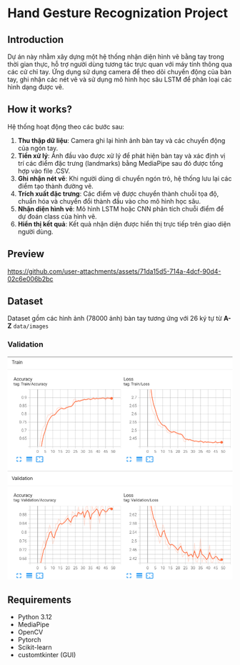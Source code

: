 # Hand Gesture Recognization Project
## Introduction
Dự án này nhằm xây dựng một hệ thống nhận diện hình vẽ bằng tay trong thời gian thực, hỗ trợ người dùng tương tác trực quan với máy tính thông qua các cử chỉ tay. Ứng dụng sử dụng camera để theo dõi chuyển động của bàn tay, ghi nhận các nét vẽ và sử dụng mô hình học sâu LSTM để phân loại các hình dạng được vẽ.

## How it works?
Hệ thống hoạt động theo các bước sau:

1. **Thu thập dữ liệu**: Camera ghi lại hình ảnh bàn tay và các chuyển động của ngón tay.
2. **Tiền xử lý**: Ảnh đầu vào được xử lý để phát hiện bàn tay và xác định vị trí các điểm đặc trưng (landmarks) bằng MediaPipe sau đó được tổng hợp vào file .CSV.
3. **Ghi nhận nét vẽ**: Khi người dùng di chuyển ngón trỏ, hệ thống lưu lại các điểm tạo thành đường vẽ.
4. **Trích xuất đặc trưng**: Các điểm vẽ được chuyển thành chuỗi tọa độ, chuẩn hóa và chuyển đổi thành đầu vào cho mô hình học sâu.
5. **Nhận diện hình vẽ**: Mô hình LSTM hoặc CNN phân tích chuỗi điểm để dự đoán class của hình vẽ.
6. **Hiển thị kết quả**: Kết quả nhận diện được hiển thị trực tiếp trên giao diện người dùng.

## Preview
https://github.com/user-attachments/assets/71da15d5-714a-4dcf-90d4-02c6e006b2bc

## Dataset
Dataset gồm các hình ảnh (78000 ảnh) bàn tay tương ứng với 26 ký tự từ **A-Z** ```data/images```

### Validation
![validation](./plots/tensorboard.png)

## Requirements
- Python 3.12
- MediaPipe
- OpenCV
- Pytorch
- Scikit-learn
- customtkinter (GUI)
